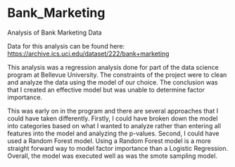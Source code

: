 # Bank_Marketing
Analysis of Bank Marketing Data

Data for this analysis can be found here: https://archive.ics.uci.edu/dataset/222/bank+marketing

This analysis was a regression analysis done for part of the data science program at Bellevue University. The constraints of the project were to clean and analyze the data using the model of our choice. The conclusion was that I created an effective model but was unable to determine factor importance. 

This was early on in the program and there are several approaches that I could have taken differently. Firstly, I could have broken down the model into categories based on what I wanted to analyze rather than entering all features into the model and analyzing the p-values. Second, I could have used a Random Forest model. Using a Random Forest model is a more straight forward way to model factor importance than a Logistic Regression. Overall, the model was executed well as was the smote sampling model.
